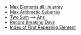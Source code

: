 * [Max Elements till i in array](/Array/max_ele.cpp)
* [Max Arithmetic Subarray](/Array/max_ar_subarray.cpp)
* [Two Sum](https://leetcode.com/problems/two-sum/) --> [Ans](/Array/two_sum.cpp)
* [Record Breaking Days](/Array/rec_brk.cpp)
* [Index of First Repeating Element](/Array/first_rep_ele.cpp)
